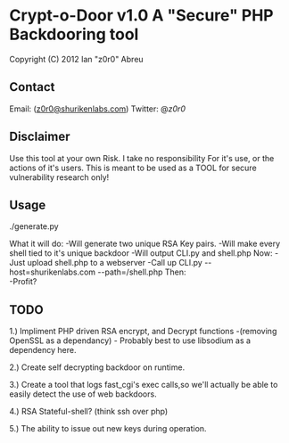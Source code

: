 # Crypt-o-Door v1.0 A "Secure" PHP Backdooring tool

Copyright (C) 2012  Ian "z0r0" Abreu


## Contact 
Email: (z0r0@shurikenlabs.com)
Twitter: @_z0r0_



## Disclaimer 
Use this tool at your own Risk.
I take no responsibility For it's use, 
or the actions of it's users. This is meant
 to be used as a TOOL for secure vulnerability research only!



## Usage 
./generate.py

What it will do:
	-Will generate two unique RSA Key pairs.
	-Will make every shell tied to it's unique backdoor
	-Will output CLI.py and shell.php
Now:
	-Just upload shell.php to a webserver
	-Call up CLI.py --host=shurikenlabs.com --path=/shell.php
Then:	
	-Profit?


## TODO
1.) Impliment PHP driven RSA encrypt, and Decrypt functions 
	-(removing OpenSSL as a dependancy)
	- Probably best to use libsodium as a dependency here.

2.) Create self decrypting backdoor on runtime.
	
3.) Create a tool that logs fast_cgi's exec calls,so we'll actually be able to easily detect the use of web backdoors.
	
4.) RSA Stateful-shell? (think ssh over php)
	
5.) The ability to issue out new keys during operation.


